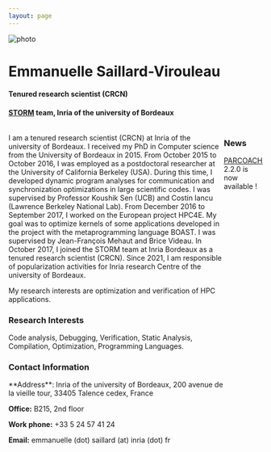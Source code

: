 ```yaml
---
layout: page
---
```


<div class="page-header row">
<div class="col-sm-2 prof-picture"><img src="{{site.baseurl}}/resources/moi3.png" title="photo"/></div>
<div class="col-sm-10"><h1>Emmanuelle Saillard-Virouleau</h1></div>
<div class="col-sm-10"><h4>Tenured research scientist (CRCN)</h4></div>
<div class="col-sm-10"><h4> <a href="https://team.inria.fr/storm/" target="_blank">STORM</a> team, Inria of the university of Bordeaux</h4></div>
</div>



<div style="display: flex; flex-direction:row;">

<div class="col-xs-16 col-sm-16 col-md-8 col-lg-8 col-xl-8">

<p>I am a tenured research scientist (CRCN) at Inria of the university of Bordeaux. I received my PhD in Computer science from the University of Bordeaux in 2015.
From October 2015 to October 2016, I was employed as a postdoctoral researcher at the University of California Berkeley (USA). During this time, I developed dynamic program analyses for communication and synchronization optimizations in large scientific codes. I was supervised by Professor Koushik Sen (UCB) and Costin Iancu (Lawrence Berkeley National Lab).
From December 2016 to September 2017, I worked on the European project HPC4E. My goal was to optimize kernels of some applications developed in the project with the metaprogramming language BOAST. I was supervised by Jean-François Mehaut and Brice Videau. 
In October 2017, I joined the STORM team at Inria Bordeaux as a tenured research scientist (CRCN). Since 2021, I am responsible of popularization activities for Inria research Centre of the university of Bordeaux.
</p>
<p>My research interests are optimization and verification of HPC applications.</p> 



<div class="panel panel-info" markdown="1">
  <div class="panel-heading">
    <h3 class="panel-title">Research Interests</h3>
  </div>
  <div class="panel-body">
Code analysis, Debugging, Verification, Static Analysis, Compilation, Optimization, Programming Languages.
  </div>
</div>


<div class="panel panel-info" markdown="1">
  <div class="panel-heading">
    <h3 class="panel-title"><span class="glyphicon glyphicon-envelope"></span> Contact Information</h3>
  </div>
  <div class="panel-body">
<p  markdown="1">**Address**: Inria of the university of Bordeaux, 200 avenue de la vieille tour, 33405 Talence cedex, France</p>
<p><b>Office:</b> B215, 2nd floor </p>
<p><b>Work phone:</b> +33 5 24 57 41 24 </p>
<p><b>Email:</b> emmanuelle (dot) saillard (at) inria (dot) fr </p>
  </div>
</div>


</div>





<div class="col-xs-8 col-sm-8 col-md-4 col-lg-4 col-xl-4">

<div class="panel panel-danger" markdown="1">
  <div class="panel-heading">
    <h3 class="panel-title">News</h3>
  </div>
  <div class="panel-body">

  <a href="https://parcoach.github.io/">PARCOACH</a> 2.2.0 is now available !

  </div>


</div>

</div>
</div>
